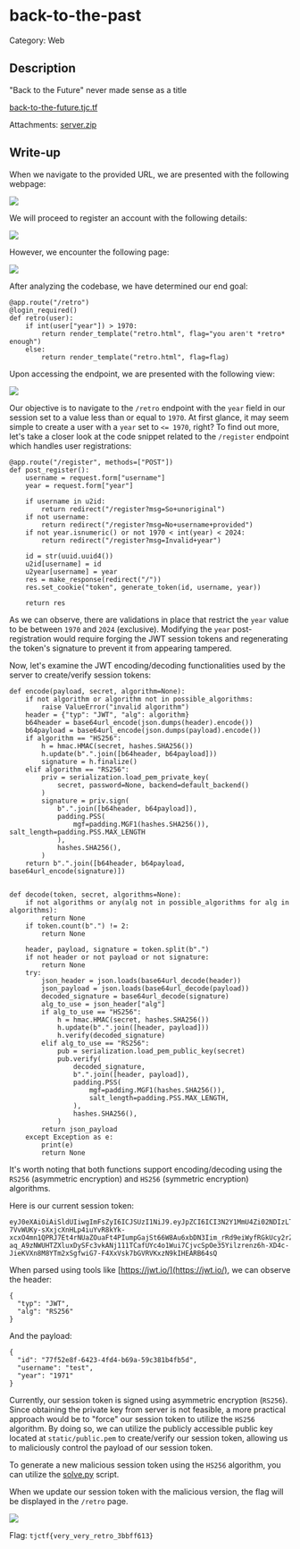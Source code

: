 # back-to-the-past
Category: Web

## Description
"Back to the Future" never made sense as a title

[back-to-the-future.tjc.tf](https://back-to-the-future.tjc.tf/)

Attachments: [server.zip](attachments/server.zip)

## Write-up
When we navigate to the provided URL, we are presented with the following webpage:

![](solution/image1.png)

We will proceed to register an account with the following details:

![](solution/image2.png)

However, we encounter the following page:

![](solution/image3.png)

After analyzing the codebase, we have determined our end goal:

```
@app.route("/retro")
@login_required()
def retro(user):
    if int(user["year"]) > 1970:
        return render_template("retro.html", flag="you aren't *retro* enough")
    else:
        return render_template("retro.html", flag=flag)
```

Upon accessing the endpoint, we are presented with the following view:

![](solution/image4.png)

Our objective is to navigate to the `/retro` endpoint with the `year` field in our session set to a value less than or equal to `1970`. At first glance, it may seem simple to create a user with a `year` set to `<= 1970`, right? To find out more, let's take a closer look at the code snippet related to the `/register` endpoint which handles user registrations:

```
@app.route("/register", methods=["POST"])
def post_register():
    username = request.form["username"]
    year = request.form["year"]

    if username in u2id:
        return redirect("/register?msg=So+unoriginal")
    if not username:
        return redirect("/register?msg=No+username+provided")
    if not year.isnumeric() or not 1970 < int(year) < 2024:
        return redirect("/register?msg=Invalid+year")

    id = str(uuid.uuid4())
    u2id[username] = id
    u2year[username] = year
    res = make_response(redirect("/"))
    res.set_cookie("token", generate_token(id, username, year))

    return res
```

As we can observe, there are validations in place that restrict the `year` value to be between `1970` and `2024` (exclusive). Modifying the `year` post-registration would require forging the JWT session tokens and regenerating the token's signature to prevent it from appearing tampered.

Now, let's examine the JWT encoding/decoding functionalities used by the server to create/verify session tokens:

```
def encode(payload, secret, algorithm=None):
    if not algorithm or algorithm not in possible_algorithms:
        raise ValueError("invalid algorithm")
    header = {"typ": "JWT", "alg": algorithm}
    b64header = base64url_encode(json.dumps(header).encode())
    b64payload = base64url_encode(json.dumps(payload).encode())
    if algorithm == "HS256":
        h = hmac.HMAC(secret, hashes.SHA256())
        h.update(b".".join([b64header, b64payload]))
        signature = h.finalize()
    elif algorithm == "RS256":
        priv = serialization.load_pem_private_key(
            secret, password=None, backend=default_backend()
        )
        signature = priv.sign(
            b".".join([b64header, b64payload]),
            padding.PSS(
                mgf=padding.MGF1(hashes.SHA256()), salt_length=padding.PSS.MAX_LENGTH
            ),
            hashes.SHA256(),
        )
    return b".".join([b64header, b64payload, base64url_encode(signature)])


def decode(token, secret, algorithms=None):
    if not algorithms or any(alg not in possible_algorithms for alg in algorithms):
        return None
    if token.count(b".") != 2:
        return None

    header, payload, signature = token.split(b".")
    if not header or not payload or not signature:
        return None
    try:
        json_header = json.loads(base64url_decode(header))
        json_payload = json.loads(base64url_decode(payload))
        decoded_signature = base64url_decode(signature)
        alg_to_use = json_header["alg"]
        if alg_to_use == "HS256":
            h = hmac.HMAC(secret, hashes.SHA256())
            h.update(b".".join([header, payload]))
            h.verify(decoded_signature)
        elif alg_to_use == "RS256":
            pub = serialization.load_pem_public_key(secret)
            pub.verify(
                decoded_signature,
                b".".join([header, payload]),
                padding.PSS(
                    mgf=padding.MGF1(hashes.SHA256()),
                    salt_length=padding.PSS.MAX_LENGTH,
                ),
                hashes.SHA256(),
            )
        return json_payload
    except Exception as e:
        print(e)
        return None
```

It's worth noting that both functions support encoding/decoding using the `RS256` (asymmetric encryption) and `HS256` (symmetric encryption) algorithms.

Here is our current session token:

```
eyJ0eXAiOiAiSldUIiwgImFsZyI6ICJSUzI1NiJ9.eyJpZCI6ICI3N2Y1MmU4Zi02NDIzLTRmZDQtYjY5YS01OWMzODFiNGZiNWQiLCAidXNlcm5hbWUiOiAidGVzdCIsICJ5ZWFyIjogIjE5NzEifQ.BvpXxu4x9RzmQEj3IVPhn3-7VvWUKy-sXxjcXnHLp4iuYvR8kYk-xcxO4mn1QPRJ7Et4rNUaZOuaFt4PIumpGajSt66W8Au6xbDN3Iim_rRd9eiWyfRGkUcy2rZkfwFty1zVGN3qpmsyhP3I9yPzJEgUP8ON7pNDQH71CxbtKhdcFyDDQJHFbApjdOP94Pf0mg0ajVsjKc8fMlRXX4CIO0XcS2s-aq_A9zNWUHTZXluxDySFc3vkANj111TCafUYc4o1Wui7CjvcSpOe35Yilzrenz6h-XD4c-JieKVXn8M8YTm2xSgfwiG7-F4XxVsk7bGVRVKxzN9kIHEARB64sQ
```

When parsed using tools like [https://jwt.io/](https://jwt.io/), we can observe the header:

```
{
  "typ": "JWT",
  "alg": "RS256"
}
```

And the payload:

```
{
  "id": "77f52e8f-6423-4fd4-b69a-59c381b4fb5d",
  "username": "test",
  "year": "1971"
}
```

Currently, our session token is signed using asymmetric encryption (`RS256`). Since obtaining the private key from server is not feasible, a more practical approach would be to "force" our session token to utilize the `HS256` algorithm. By doing so, we can utilize the publicly accessible public key located at `static/public.pem` to create/verify our session token, allowing us to maliciously control the payload of our session token.

To generate a new malicious session token using the `HS256` algorithm, you can utilize the [solve.py](solution/solve.py) script. 

When we update our session token with the malicious version, the flag will be displayed in the `/retro` page.

![](solution/image5.png)

Flag: `tjctf{very_very_retro_3bbff613}`
